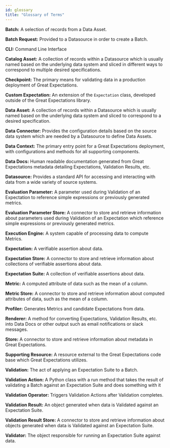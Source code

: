 ```yaml
---
id: glossary
title: "Glossary of Terms"
---
```

**Batch:** A selection of records from a Data Asset.

**Batch Request:** Provided to a Datasource in order to create a Batch.

**CLI:** Command Line Interface

**Catalog Asset:** A collection of records within a Datasource which is usually named based on the underlying data system and sliced in different ways to correspond to multiple desired specifications.

**Checkpoint:** The primary means for validating data in a production deployment of Great Expectations.

**Custom Expectation:** An extension of the `Expectation` class, developed outside of the Great Expectations library.

**Data Asset:** A collection of records within a Datasource which is usually named based on the underlying data system and sliced to correspond to a desired specification.

**Data Connector:** Provides the configuration details based on the source data system which are needed by a Datasource to define Data Assets.

**Data Context:** The primary entry point for a Great Expectations deployment, with configurations and methods for all supporting components.

**Data Docs:** Human readable documentation generated from Great Expectations metadata detailing Expectations, Validation Results, etc.

**Datasource:** Provides a standard API for accessing and interacting with data from a wide variety of source systems.

**Evaluation Parameter:** A parameter used during Validation of an Expectation to reference simple expressions or previously generated metrics.

**Evaluation Parameter Store:** A connector to store and retrieve information about parameters used during Validation of an Expectation which reference simple expressions or previously generated metrics.

**Execution Engine:** A system capable of processing data to compute Metrics.

**Expectation:** A verifiable assertion about data.

**Expectation Store:** A connector to store and retrieve information about collections of verifiable assertions about data.

**Expectation Suite:** A collection of verifiable assertions about data.

**Metric:** A computed attribute of data such as the mean of a column.

**Metric Store:** A connector to store and retrieve information about computed attributes of data, such as the mean of a column.

**Profiler:** Generates Metrics and candidate Expectations from data.

**Renderer:** A method for converting Expectations, Validation Results, etc. into Data Docs or other output such as email notifications or slack messages.

**Store:** A connector to store and retrieve information about metadata in Great Expectations.

**Supporting Resource:** A resource external to the Great Expectations code base which Great Expectations utilizes.

**Validation:** The act of applying an Expectation Suite to a Batch.

**Validation Action:** A Python class with a run method that takes the result of validating a Batch against an Expectation Suite and does something with it

**Validation Operator:** Triggers Validation Actions after Validation completes.

**Validation Result:** An object generated when data is Validated against an Expectation Suite.

**Validation Result Store:** A connector to store and retrieve information about objects generated when data is Validated against an Expectation Suite.

**Validator:** The object responsible for running an Expectation Suite against data.


